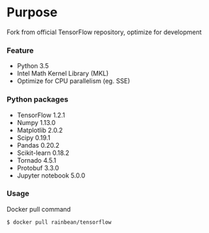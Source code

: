 # Purpose

Fork from official TensorFlow repository, optimize for development

### Feature

- Python 3.5
- Intel Math Kernel Library (MKL)
- Optimize for CPU parallelism (eg. SSE)

### Python packages

- TensorFlow 1.2.1
- Numpy 1.13.0
- Matplotlib 2.0.2
- Scipy 0.19.1
- Pandas 0.20.2
- Scikit-learn 0.18.2
- Tornado 4.5.1
- Protobuf 3.3.0
- Jupyter notebook 5.0.0

### Usage

Docker pull command
```
$ docker pull rainbean/tensorflow
```

